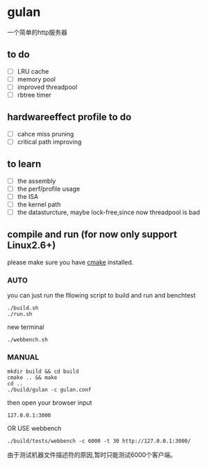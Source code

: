 # gulan

一个简单的http服务器

## to do

- [ ] LRU cache
- [ ] memory pool
- [ ] improved threadpool
- [ ] rbtree timer

## hardwareeffect profile to do
- [ ] cahce miss pruning
- [ ] critical path improving

## to learn
- [ ] the assembly
- [ ] the perf/profile usage
- [ ] the ISA
- [ ] the kernel path
- [ ] the datasturcture, maybe lock-free,since now threadpool is bad

## compile and run (for now only support Linux2.6+)

please make sure you have [cmake](https://cmake.org/) installed.
### AUTO
you can just run the fllowing script to build and run and benchtest
```
./build.sh
./run.sh
```
new terminal
```
./webbench.sh
```

### MANUAL
```
mkdir build && cd build
cmake .. && make
cd .. 
./build/gulan -c gulan.conf
```
then open your browser input
```
127.0.0.1:3000
```
OR USE webbench

```
./build/tests/webbench -c 6000 -t 30 http://127.0.0.1:3000/
```
由于测试机器文件描述符的原因,暂时只能测试6000个客户端。

